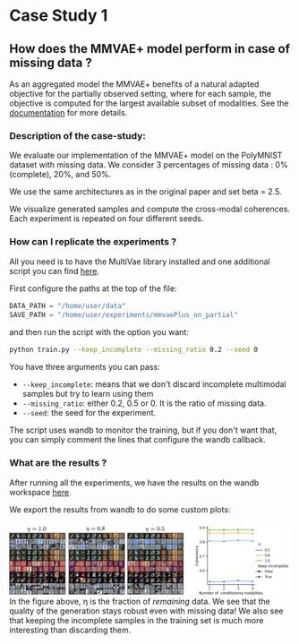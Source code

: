 # Case Study 1

## How does the MMVAE+ model perform in case of missing data ? 

As an aggregated model the MMVAE+ benefits of a natural adapted objective for the partially observed setting, where for each sample, the objective is
computed for the largest available subset of modalities. See the [documentation]( 
https://multivae.readthedocs.io/en/latest/models/multimodal_vaes/mmvae_plus.html) for more details. 

### Description of the case-study: 

We evaluate our implementation of the MMVAE+ model on the PolyMNIST dataset with missing data. 
We consider 3 percentages of missing data : 0% (complete), 20%, and 50%. 

We use the same architectures as in the original paper and set beta = 2.5. 

We visualize generated samples and compute the cross-modal coherences. Each experiment is repeated on four different seeds. 

### How can I replicate the experiments ? 

All you need is to have the MultiVae library installed and one additional script you can find [here](https://github.com/AgatheSenellart/MultiVae/tree/main/examples/case_studies/mmvaePlus_on_partial_data/results.md).

First configure the paths at the top of the file:

``` python
DATA_PATH = "/home/user/data"
SAVE_PATH = "/home/user/experiments/mmvaePlus_on_partial"
```

and then run the script with the option you want:
``` bash
python train.py --keep_incomplete --missing_ratio 0.2 --seed 0
```
You have three arguments you can pass: 
- `--keep_incomplete`: means that we don't discard incomplete multimodal samples but try to learn using them
- `--missing_ratio`: either 0.2, 0.5 or 0. It is the ratio of missing data. 
- `--seed`: the seed for the experiment. 

The script uses wandb to monitor the training, but if you don't want that, you can simply comment the lines that configure the wandb callback.

### What are the results ?

After running all the experiments, we have the results on the wandb workspace [here](https://wandb.ai/multimodal_vaes/mmvaePlus_on_partial_mmnist/workspace?nw=nwuserasenellart).

We export the results from wandb to do some custom plots:

![mmvaePlus results](results_case_study_1.png)
In the figure above,  η is the fraction of *remaining* data. 
We see that the quality of the generation stays robust even with missing data! We also see that keeping the incomplete samples in the training set is much more interesting than discarding them. 